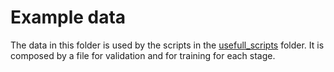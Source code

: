 # Example data

The data in this folder is used by the scripts in the [usefull_scripts](../usefull_scripts/) folder. It is composed by a file for validation and for training for each stage.

